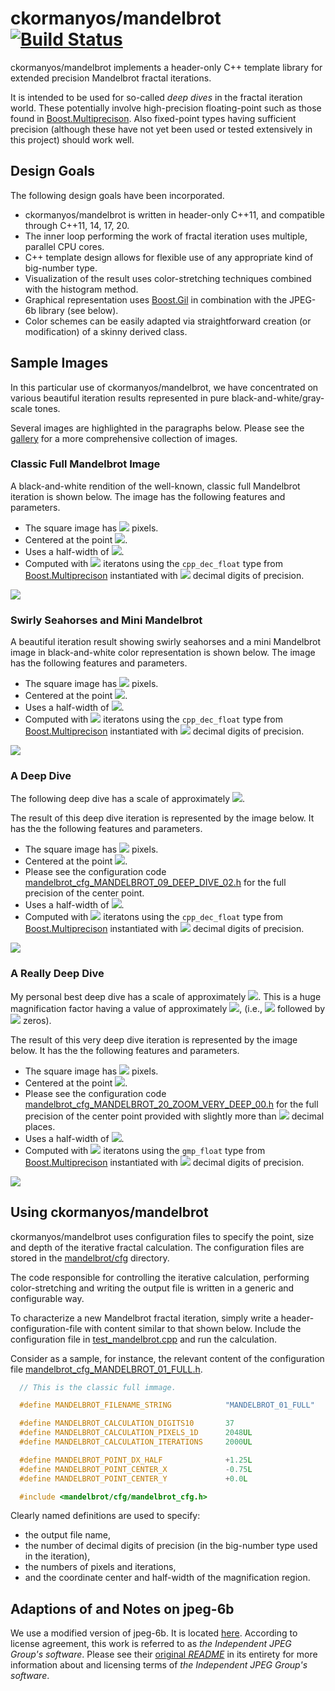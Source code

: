 ﻿ckormanyos/mandelbrot\
[![Build Status](https://github.com/ckormanyos/mandelbrot/actions/workflows/mandelbrot.yml/badge.svg)](https://github.com/ckormanyos/mandelbrot/actions)
==================

ckormanyos/mandelbrot implements a header-only C++ template library for
extended precision Mandelbrot fractal iterations.

It is intended to be used for so-called _deep_ _dives_ in the fractal iteration
world. These potentially involve high-precision floating-point
such as those found in
[Boost.Multiprecison](https://www.boost.org/doc/libs/1_78_0/libs/multiprecision/doc/html/index.html).
Also fixed-point types having sufficient precision (although these have not yet been used or tested
extensively in this project) should work well.

## Design Goals

The following design goals have been incorporated.
  - ckormanyos/mandelbrot is written in header-only C++11, and compatible through C++11, 14, 17, 20.
  - The inner loop performing the work of fractal iteration uses multiple, parallel CPU cores.
  - C++ template design allows for flexible use of any appropriate kind of big-number type.
  - Visualization of the result uses color-stretching techniques combined with the histogram method.
  - Graphical representation uses [Boost.Gil](https://www.boost.org/doc/libs/1_78_0/libs/gil/doc/html/index.html) in combination with the JPEG-6b library (see below).
  - Color schemes can be easily adapted via straightforward creation (or modification) of a skinny derived class.

## Sample Images

In this particular use of ckormanyos/mandelbrot, we have
concentrated on various beautiful iteration results
represented in pure black-and-white/gray-scale tones.

Several images are highlighted in the paragraphs below.
Please see the [gallery](./images/gallery)
for a more comprehensive collection of images.

### Classic Full Mandelbrot Image

A black-and-white rendition of the well-known, classic full Mandelbrot iteration is shown below.
The image has the following features and parameters.

  - The square image has <img src="https://render.githubusercontent.com/render/math?math=2048\,\times\,2048"> pixels.
  - Centered at the point <img src="https://render.githubusercontent.com/render/math?math=(-0.75,\,0.0)">.
  - Uses a half-width of <img src="https://render.githubusercontent.com/render/math?math=1.25">.
  - Computed with <img src="https://render.githubusercontent.com/render/math?math=2,000"> iteratons using the `cpp_dec_float` type from [Boost.Multiprecison](https://www.boost.org/doc/libs/1_78_0/libs/multiprecision/doc/html/index.html) instantiated with <img src="https://render.githubusercontent.com/render/math?math=37"> decimal digits of precision.

![](./images/gallery/mandelbrot_MANDELBROT_01_FULL.jpg)

### Swirly Seahorses and Mini Mandelbrot

A beautiful iteration result showing swirly seahorses and a mini Mandelbrot image
in black-and-white color representation is shown below. The image
has the following features and parameters.

  - The square image has <img src="https://render.githubusercontent.com/render/math?math=2048\,\times\,2048"> pixels.
  - Centered at the point <img src="https://render.githubusercontent.com/render/math?math=(-0.7453983606667815,\,0.1125046349959942)">.
  - Uses a half-width of <img src="https://render.githubusercontent.com/render/math?math=1.76\,\times\,10^{-12}">.
  - Computed with <img src="https://render.githubusercontent.com/render/math?math=2,000"> iteratons using the `cpp_dec_float` type from [Boost.Multiprecison](https://www.boost.org/doc/libs/1_78_0/libs/multiprecision/doc/html/index.html) instantiated with <img src="https://render.githubusercontent.com/render/math?math=37"> decimal digits of precision.

![](./images/gallery/mandelbrot_MANDELBROT_05_SEAHORSES.jpg)

### A Deep Dive

The following deep dive has a scale of approximately
<img src="https://render.githubusercontent.com/render/math?math=10^{-55}">.

The result of this deep dive iteration is represented by the image below.
It has the the following features and parameters.

  - The square image has <img src="https://render.githubusercontent.com/render/math?math=2048\,\times\,2048"> pixels.
  - Centered at the point <img src="https://render.githubusercontent.com/render/math?math=(-1.2951890821477774570170641771856819267\ldots,\,0.44093698267832013888090367835626261211\ldots">.
  - Please see the configuration code [mandelbrot_cfg_MANDELBROT_09_DEEP_DIVE_02.h](./mandelbrot/cfg/mandelbrot_cfg_MANDELBROT_09_DEEP_DIVE_02.h) for the full precision of the center point.
  - Uses a half-width of <img src="https://render.githubusercontent.com/render/math?math=2.55\,\times\,10^{-55}">.
  - Computed with <img src="https://render.githubusercontent.com/render/math?math=15,000"> iteratons using the `cpp_dec_float` type from [Boost.Multiprecison](https://www.boost.org/doc/libs/1_78_0/libs/multiprecision/doc/html/index.html) instantiated with <img src="https://render.githubusercontent.com/render/math?math=95"> decimal digits of precision.

![](./images/gallery/mandelbrot_MANDELBROT_09_DEEP_DIVE_02.jpg)

### A Really Deep Dive

My personal best deep dive has a scale of approximately
<img src="https://render.githubusercontent.com/render/math?math=10^{-311}">.
This is a huge magnification factor having a value of approximately
<img src="https://render.githubusercontent.com/render/math?math=10^{311}">,
(i.e.,
<img src="https://render.githubusercontent.com/render/math?math=1">
followed by
<img src="https://render.githubusercontent.com/render/math?math=311">
zeros).

The result of this very deep dive iteration is represented by the image below.
It has the the following features and parameters.

  - The square image has <img src="https://render.githubusercontent.com/render/math?math=1536\,\times\,1536"> pixels.
  - Centered at the point <img src="https://render.githubusercontent.com/render/math?math=(0.3602404434376143632361252444495453084826\ldots,\,-0.6413130610648031748603750151793020665794\ldots">.
  - Please see the configuration code [mandelbrot_cfg_MANDELBROT_20_ZOOM_VERY_DEEP_00.h](./mandelbrot/cfg/mandelbrot_cfg_MANDELBROT_20_ZOOM_VERY_DEEP_00.h) for the full precision of the center point provided with slightly more than <img src="https://render.githubusercontent.com/render/math?math=1,000"> decimal places.
  - Uses a half-width of <img src="https://render.githubusercontent.com/render/math?math=4.4\,\times\,10^{-311}">.
  - Computed with <img src="https://render.githubusercontent.com/render/math?math=60,000"> iteratons using the `gmp_float` type from [Boost.Multiprecison](https://www.boost.org/doc/libs/1_78_0/libs/multiprecision/doc/html/index.html) instantiated with <img src="https://render.githubusercontent.com/render/math?math=365"> decimal digits of precision.

![](./images/gallery/mandelbrot_MANDELBROT_20_ZOOM_VERY_DEEP_00.jpg)

## Using ckormanyos/mandelbrot

ckormanyos/mandelbrot uses configuration files to specify the point,
size and depth of the iterative fractal calculation.
The configuration files are stored in the [mandelbrot/cfg](./mandelbrot/cfg)
directory.

The code responsible for controlling the iterative calculation,
performing color-stretching and writing the output file
is written in a generic and configurable way.

To characterize a new Mandelbrot fractal iteration, simply write
a header-configuration-file with content similar to that shown below.
Include the configuration file in
[test_mandelbrot.cpp](./test/test_mandelbrot.cpp) and run the calculation.

Consider as a sample, for instance, the relevant content of the configuration file
[mandelbrot_cfg_MANDELBROT_01_FULL.h](./mandelbrot/cfg/mandelbrot_cfg_MANDELBROT_01_FULL.h).

```cpp
  // This is the classic full immage.

  #define MANDELBROT_FILENAME_STRING            "MANDELBROT_01_FULL"

  #define MANDELBROT_CALCULATION_DIGITS10       37
  #define MANDELBROT_CALCULATION_PIXELS_1D      2048UL
  #define MANDELBROT_CALCULATION_ITERATIONS     2000UL

  #define MANDELBROT_POINT_DX_HALF              +1.25L
  #define MANDELBROT_POINT_CENTER_X             -0.75L
  #define MANDELBROT_POINT_CENTER_Y             +0.0L

  #include <mandelbrot/cfg/mandelbrot_cfg.h>
```

Clearly named definitions are used to specify:

  - the output file name,
  - the number of decimal digits of precision (in the big-number type used in the iteration),
  - the numbers of pixels and iterations,
  - and the coordinate center and half-width of the magnification region.

## Adaptions of and Notes on jpeg-6b

We use a modified version of jpeg-6b.
It is located [here](./jpeg-6b-2022).
According to license agreement, this work is referred to as
_the_ _Independent_ _JPEG_ _Group's_ _software_.
Please see their
[original _README_](https://github.com/ckormanyos/mandelbrot/tree/main/jpeg-6b-2022#readme)
in its entirety for more information about and licensing terms
of _the_ _Independent_ _JPEG_ _Group's_ _software_.
